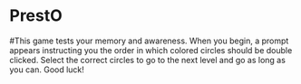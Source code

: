 # PrestO

#This game tests your memory and awareness. When you begin, a prompt appears instructing you the order in which colored circles should be double clicked. Select the correct circles to go to the next level and go as long as you can. Good luck!
